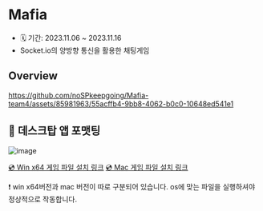 # Mafia

- 🗓 기간: 2023.11.06 ~ 2023.11.16
- Socket.io의 양방향 통신을 활용한 채팅게임

## Overview

https://github.com/noSPkeepgoing/Mafia-team4/assets/85981963/55acffb4-9bb8-4062-b0c0-10648ed541e1



## 💾 데스크탑 앱 포맷팅
![image](https://github.com/noSPkeepgoing/Mafia-team4/assets/100336573/be782887-8921-4eaf-ac74-2e5d5f3779be)

[💿 Win x64 게임 파일 설치 링크](https://drive.google.com/file/d/1Hrq-l6EoEaIVnmpMBdsXLwkJ8z03APIw/view?usp=drive_link)
[💿 Mac 게임 파일 설치 링크](https://drive.google.com/file/d/1VQrNbMlapkXwOkMHjgPVjtX1PcYUzBUR/view?usp=share_link)

❗ win x64버전과 mac 버전이 따로 구분되어 있습니다. os에 맞는 파일을 실행하셔야 정상적으로 작동합니다.
